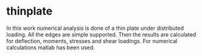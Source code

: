 # thinplate
In this work numerical analysis is done of a thin plate under distributed loading. All the edges are simple supported. Then the results are calculated for deflection, moments, stresses and shear loadings. For numerical calculations matlab has been used.
